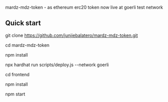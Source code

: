 mardz-mdz-token - as ethereum erc20 token now live at goerli test network

## Quick start

git clone https://github.com/junjiebalatero/mardz-mdz-token.git

cd mardz-mdz-token

npm install

npx hardhat run scripts/deploy.js --network goerli

cd frontend

npm install

npm start 
